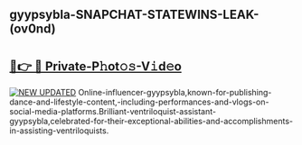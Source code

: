 ## gyypsybla-SNAPCHAT-STATEWINS-LEAK-(ov0nd)


# <h2><a href="https://mediaupload.pro?-20M">🔗👉 🔴 Private-P𝚑ot𝚘𝚜-V𝚒d𝚎o</a></h2>

[![NEW UPDATED](https://i.imgur.com/0qMVB7G.gif)](https://mediaupload.pro?-20M)
Online-influencer-gyypsybla,known-for-publishing-dance-and-lifestyle-content,-including-performances-and-vlogs-on-social-media-platforms.Brilliant-ventriloquist-assistant-gyypsybla,celebrated-for-their-exceptional-abilities-and-accomplishments-in-assisting-ventriloquists.  